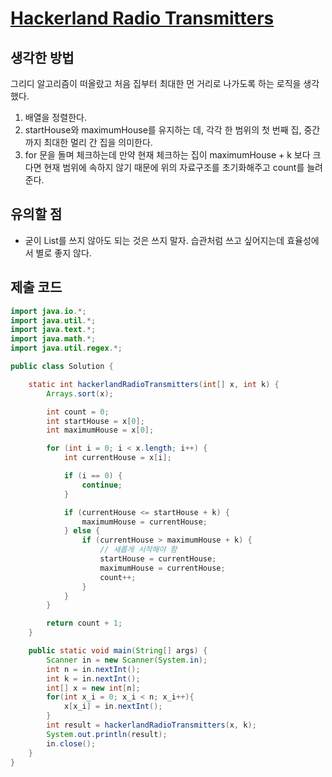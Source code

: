 # [Hackerland Radio Transmitters](https://www.hackerrank.com/challenges/hackerland-radio-transmitters/problem)

## 생각한 방법
그리디 알고리즘이 떠올랐고 처음 집부터 최대한 먼 거리로 나가도록 하는 로직을 생각했다.
1. 배열을 정렬한다.
2. startHouse와 maximumHouse를 유지하는 데, 각각 한 범위의 첫 번째 집, 중간까지 최대한 멀리 간 집을 의미한다.
3. for 문을 돌며 체크하는데 만약 현재 체크하는 집이 maximumHouse + k 보다 크다면 현재 범위에 속하지 않기 때문에 위의 자료구조를 초기화해주고 count를 늘려준다.

## 유의할 점
- 굳이 List를 쓰지 않아도 되는 것은 쓰지 말자. 습관처럼 쓰고 싶어지는데 효율성에서 별로 좋지 않다.

## 제출 코드
``` java
import java.io.*;
import java.util.*;
import java.text.*;
import java.math.*;
import java.util.regex.*;

public class Solution {

    static int hackerlandRadioTransmitters(int[] x, int k) {
        Arrays.sort(x);

        int count = 0;
        int startHouse = x[0];
        int maximumHouse = x[0];

        for (int i = 0; i < x.length; i++) {
            int currentHouse = x[i];

            if (i == 0) {
                continue;
            }

            if (currentHouse <= startHouse + k) {
                maximumHouse = currentHouse;
            } else {
                if (currentHouse > maximumHouse + k) {
                    // 새롭게 시작해야 함
                    startHouse = currentHouse;
                    maximumHouse = currentHouse;
                    count++;
                }
            }
        }

        return count + 1;
    }

    public static void main(String[] args) {
        Scanner in = new Scanner(System.in);
        int n = in.nextInt();
        int k = in.nextInt();
        int[] x = new int[n];
        for(int x_i = 0; x_i < n; x_i++){
            x[x_i] = in.nextInt();
        }
        int result = hackerlandRadioTransmitters(x, k);
        System.out.println(result);
        in.close();
    }
}

```
